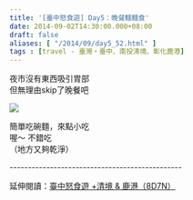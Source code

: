 ```yaml
---
title: '[臺中怒食遊] Day5：晚餐麵麵食'
date: 2014-09-02T14:30:00.000+08:00
draft: false
aliases: [ "/2014/09/day5_52.html" ]
tags : [travel - 臺灣・臺中、南投清境、彰化鹿港]
---
```


夜市沒有東西吸引胃部  
但無理由skip了晚餐吧  

[![](https://3.bp.blogspot.com/-D_ebPJc5iaE/XEw05e1iT7I/AAAAAAAAGwg/B7MJdDQHav8aNFtblH5r4PycKBSA7ANbgCLcBGAs/s640/15090736145_f3b47e3516_z.jpg)](https://3.bp.blogspot.com/-D_ebPJc5iaE/XEw05e1iT7I/AAAAAAAAGwg/B7MJdDQHav8aNFtblH5r4PycKBSA7ANbgCLcBGAs/s1600/15090736145_f3b47e3516_z.jpg)

簡單吃碗麵，來點小吃  
喔～ 不錯吃  
（地方又夠乾淨）  
  
\-----------------------------------------------  
  
延伸閱讀：[臺中怒食遊 +清境 & 鹿港（8D7N）](http://www.hidie.net/2014/09/8d7n.html)